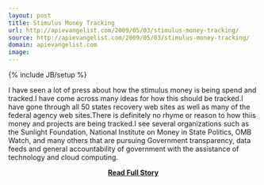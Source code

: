 ```yaml
---
layout: post
title: Stimulus Money Tracking
url: http://apievangelist.com/2009/05/03/stimulus-money-tracking/
source: http://apievangelist.com/2009/05/03/stimulus-money-tracking/
domain: apievangelist.com
image: 
---
```

{% include JB/setup %}<p>I have seen a lot of press about how the stimulus money is being spend and tracked.I have come across many ideas for how this should be tracked.I have gone through all 50 states recovery web sites as well as many of the federal agency web sites.There is definitely no rhyme or reason to how thiis money and projects are being tracked.I see several organizations such as the Sunlight Foundation, National Institute on Money in State Politics, OMB Watch, and many others that are pursuing Government transparency, data feeds and general accountability of government with the assistance of technology and cloud computing.</p>
<center><p><a href="http://apievangelist.com/2009/05/03/stimulus-money-tracking/" style='padding:25px; font-sze:18px; font-weight: bold;'>Read Full Story</a></p></center>
